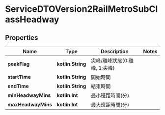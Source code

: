 
# ServiceDTOVersion2RailMetroSubClassHeadway

## Properties
Name | Type | Description | Notes
------------ | ------------- | ------------- | -------------
**peakFlag** | **kotlin.String** | 尖峰/離峰狀態(0:離峰, 1:尖峰) | 
**startTime** | **kotlin.String** | 開始時間 | 
**endTime** | **kotlin.String** | 結束時間 | 
**minHeadwayMins** | **kotlin.Int** | 最小班距時間(分) | 
**maxHeadwayMins** | **kotlin.Int** | 最大班距時間(分) | 



